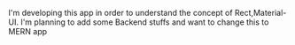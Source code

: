 I'm developing this app in order to understand the concept of Rect,Material-UI.
I'm planning to add some Backend stuffs and want to change this to MERN app

